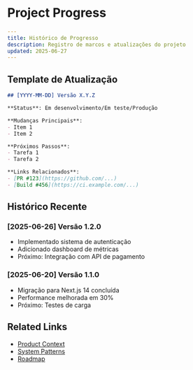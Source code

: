 # Project Progress

```yaml
---
title: Histórico de Progresso
description: Registro de marcos e atualizações do projeto
updated: 2025-06-27
---
```

## Template de Atualização

```markdown
## [YYYY-MM-DD] Versão X.Y.Z

**Status**: Em desenvolvimento/Em teste/Produção

**Mudanças Principais**:
- Item 1
- Item 2

**Próximos Passos**:
- Tarefa 1
- Tarefa 2

**Links Relacionados**:
- [PR #123](https://github.com/...)
- [Build #456](https://ci.example.com/...)
```

## Histórico Recente

### [2025-06-26] Versão 1.2.0
- Implementado sistema de autenticação
- Adicionado dashboard de métricas
- Próximo: Integração com API de pagamento

### [2025-06-20] Versão 1.1.0
- Migração para Next.js 14 concluída
- Performance melhorada em 30%
- Próximo: Testes de carga

## Related Links
- [Product Context](./productContext.md)
- [System Patterns](./systemPatterns.md)
- [Roadmap](https://example.com/roadmap)
